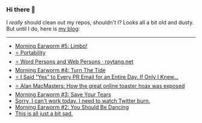 ### Hi there 👋

I _really_ should clean out my repos, shouldn't I? Looks all a bit old and dusty. But until I do, here is [my blog](https://lostfocus.de/):

--- 

<!-- POST-LIST:START -->
- [Morning Earworm #5: Limbo!](https://lostfocus.de/2022/11/22/morning-earworm-5-limbo/)
- [⭐️ Portability](https://lostfocus.de/2022/11/22/230987/)
- [⭐️ Word Persons and Web Persons · roytang.net](https://lostfocus.de/2022/11/22/230986/)
- [Morning Earworm #4: Turn The Tide](https://lostfocus.de/2022/11/21/morning-earworm-4-turn-the-tide/)
- [⭐️ I Said “Yes” to Every PR Email for an Entire Day. If Only I Knew…](https://lostfocus.de/2022/11/20/230980/)
- [⭐️ Alan MacMasters: How the great online toaster hoax was exposed](https://lostfocus.de/2022/11/20/230977/)
- [Morning Earworm #3: Save Your Tears](https://lostfocus.de/2022/11/20/morning-earworm-2-save-your-tears/)
- [Sorry, I can&#39;t work today. I need to watch Twitter burn.](https://lostfocus.de/2022/11/18/230968/)
- [Morning Earworm #2: You Should Be Dancing](https://lostfocus.de/2022/11/18/morning-earworm-2-you-should-be-dancing/)
- [This is all just a bit sad.](https://lostfocus.de/2022/11/18/230960/)
<!-- POST-LIST:END -->

<!--
**lostfocus/lostfocus** is a ✨ _special_ ✨ repository because its `README.md` (this file) appears on your GitHub profile.

Here are some ideas to get you started:

- 🔭 I’m currently working on ...
- 🌱 I’m currently learning ...
- 👯 I’m looking to collaborate on ...
- 🤔 I’m looking for help with ...
- 💬 Ask me about ...
- 📫 How to reach me: ...
- 😄 Pronouns: ...
- ⚡ Fun fact: ...
-->
